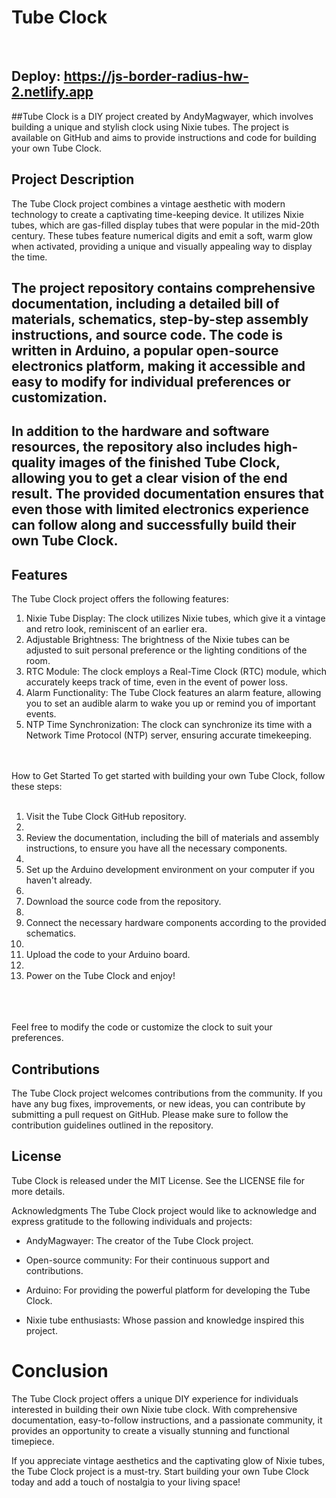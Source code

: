 # Tube Clock
<br>


## Deploy: https://js-border-radius-hw-2.netlify.app




##Tube Clock is a DIY project created by AndyMagwayer, which involves building a unique and stylish clock using Nixie tubes. The project is available on GitHub and aims to provide instructions and code for building your own Tube Clock.

## Project Description
The Tube Clock project combines a vintage aesthetic with modern technology to create a captivating time-keeping device. It utilizes Nixie tubes, which are gas-filled display tubes that were popular in the mid-20th century. These tubes feature numerical digits and emit a soft, warm glow when activated, providing a unique and visually appealing way to display the time.

## The project repository contains comprehensive documentation, including a detailed bill of materials, schematics, step-by-step assembly instructions, and source code. The code is written in Arduino, a popular open-source electronics platform, making it accessible and easy to modify for individual preferences or customization.

## In addition to the hardware and software resources, the repository also includes high-quality images of the finished Tube Clock, allowing you to get a clear vision of the end result. The provided documentation ensures that even those with limited electronics experience can follow along and successfully build their own Tube Clock.

## Features
The Tube Clock project offers the following features:

1. Nixie Tube Display: The clock utilizes Nixie tubes, which give it a vintage and retro look, reminiscent of an earlier era.
2. Adjustable Brightness: The brightness of the Nixie tubes can be adjusted to suit personal preference or the lighting conditions of the room.
3. RTC Module: The clock employs a Real-Time Clock (RTC) module, which accurately keeps track of time, even in the event of power loss.
4. Alarm Functionality: The Tube Clock features an alarm feature, allowing you to set an audible alarm to wake you up or remind you of important events.
5. NTP Time Synchronization: The clock can synchronize its time with a Network Time Protocol (NTP) server, ensuring accurate timekeeping.
<br>
<br>
How to Get Started
To get started with building your own Tube Clock, follow these steps:
<br>
<br>

1. Visit the Tube Clock GitHub repository.
2. <br>
3. Review the documentation, including the bill of materials and assembly instructions, to ensure you have all the necessary components.
4. <br>
5. Set up the Arduino development environment on your computer if you haven't already.
6. <br>
7. Download the source code from the repository.
8. <br>
9. Connect the necessary hardware components according to the provided schematics.
10. <br>
11. Upload the code to your Arduino board.
12. <br>
13. Power on the Tube Clock and enjoy!

<br>
<br>
<br>
Feel free to modify the code or customize the clock to suit your preferences.

## Contributions
The Tube Clock project welcomes contributions from the community. If you have any bug fixes, improvements, or new ideas, you can contribute by submitting a pull request on GitHub. Please make sure to follow the contribution guidelines outlined in the repository.

## License
Tube Clock is released under the MIT License. See the LICENSE file for more details.

Acknowledgments
The Tube Clock project would like to acknowledge and express gratitude to the following individuals and projects:

- AndyMagwayer: The creator of the Tube Clock project.

- Open-source community: For their continuous support and contributions.

- Arduino: For providing the powerful platform for developing the Tube Clock.

- Nixie tube enthusiasts: Whose passion and knowledge inspired this project.

# Conclusion
The Tube Clock project offers a unique DIY experience for individuals interested in building their own Nixie tube clock. With comprehensive documentation, easy-to-follow instructions, and a passionate community, it provides an opportunity to create a visually stunning and functional timepiece.

If you appreciate vintage aesthetics and the captivating glow of Nixie tubes, the Tube Clock project is a must-try. Start building your own Tube Clock today and add a touch of nostalgia to your living space!

